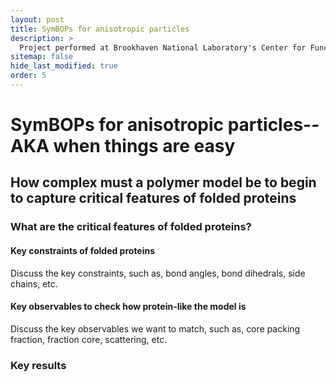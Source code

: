 ```yaml
---
layout: post
title: SymBOPs for anisotropic particles
description: >
  Project performed at Brookhaven National Laboratory's Center for Functional Nanomaterials
sitemap: false
hide_last_modified: true
order: 5
---
```


# SymBOPs for anisotropic particles--AKA when things are easy
## How complex must a polymer model be to begin to capture critical features of folded proteins 

### What are the critical features of folded proteins?

#### Key constraints of folded proteins
Discuss the key constraints, such as, bond angles, bond dihedrals, side chains, etc. 
#### Key observables to check how protein-like the model is
Discuss the key observables we want to match, such as, core packing fraction, fraction core, scattering, etc. 

### Key results

